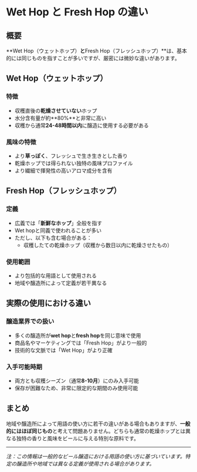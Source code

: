 # Wet Hop と Fresh Hop の違い

## 概要

**Wet Hop（ウェットホップ）**と**Fresh Hop（フレッシュホップ）**は、基本的には同じものを指すことが多いですが、厳密には微妙な違いがあります。

## Wet Hop（ウェットホップ）

### 特徴
- 収穫直後の**乾燥させていない**ホップ
- 水分含有量が約**80%**と非常に高い
- 収穫から通常**24-48時間以内**に醸造に使用する必要がある

### 風味の特徴
- より**草っぽく**、フレッシュで生き生きとした香り
- 乾燥ホップでは得られない独特の風味プロファイル
- より繊細で揮発性の高いアロマ成分を含有

## Fresh Hop（フレッシュホップ）

### 定義
- 広義では「**新鮮なホップ**」全般を指す
- Wet hopと同義で使われることが多い
- ただし、以下も含む場合がある：
  - 収穫したての乾燥ホップ（収穫から数日以内に乾燥させたもの）

### 使用範囲
- より包括的な用語として使用される
- 地域や醸造所によって定義が若干異なる

## 実際の使用における違い

### 醸造業界での扱い
- 多くの醸造所が**wet hop**と**fresh hop**を同じ意味で使用
- 商品名やマーケティングでは「Fresh Hop」がより一般的
- 技術的な文脈では「Wet Hop」がより正確

### 入手可能時期
- 両方とも収穫シーズン（通常**8-10月**）にのみ入手可能
- 保存が困難なため、非常に限定的な期間のみ使用可能

## まとめ

地域や醸造所によって用語の使い方に若干の違いがある場合もありますが、**一般的にはほぼ同じもの**と考えて問題ありません。どちらも通常の乾燥ホップとは異なる独特の香りと風味をビールに与える特別な原料です。

---

*注：この情報は一般的なビール醸造における用語の使い方に基づいています。特定の醸造所や地域では異なる定義が使用される場合があります。*
